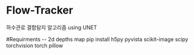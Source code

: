# Flow-Tracker
하수관로 결함탐지 알고리즘  using UNET


#Requirments -- 2d depths map
pip install h5py pyvista scikit-image scipy torchvision torch pillow
